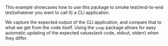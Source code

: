 This example showcases how to use this package to smoke test/end-to-end test(whatever you want to call it)
a CLI application.

We capture the expected output of the CLI application, and compare that to what we get from the code
itself. Using the `snap` package allows for easy automatic updating of the expected values(exit code, stdout, stderr) when they
differ.
